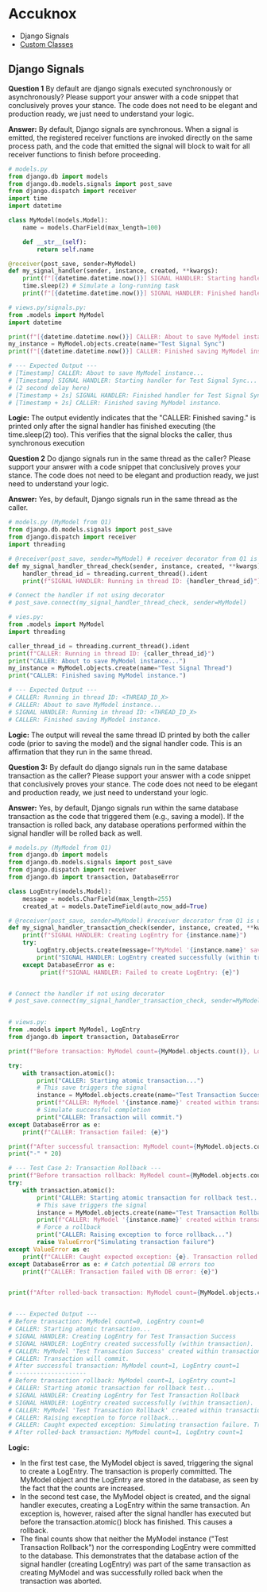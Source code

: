 # Accuknox

- Django Signals
- [Custom Classes](https://github.com//Accuknox/blob/main/Custom%20Classes)

## Django Signals

**Question 1**
By default are django signals executed synchronously or asynchronously? Please support your answer with a code snippet that conclusively proves your stance. The code does not need to be elegant and production ready, we just need to understand your logic.

**Answer:**
By default, Django signals are synchronous. When a signal is emitted, the registered receiver functions are invoked directly on the same process path, and the code that emitted the signal will block to wait for all receiver functions to finish before proceeding.

```python
# models.py
from django.db import models
from django.db.models.signals import post_save
from django.dispatch import receiver
import time
import datetime

class MyModel(models.Model):
    name = models.CharField(max_length=100)

    def __str__(self):
        return self.name

@receiver(post_save, sender=MyModel)
def my_signal_handler(sender, instance, created, **kwargs):
    print(f"[{datetime.datetime.now()}] SIGNAL HANDLER: Starting handler for {instance.name}...")
    time.sleep(2) # Simulate a long-running task
    print(f"[{datetime.datetime.now()}] SIGNAL HANDLER: Finished handler for {instance.name}.")

# views.py/signals.py:
from .models import MyModel
import datetime

print(f"[{datetime.datetime.now()}] CALLER: About to save MyModel instance...")
my_instance = MyModel.objects.create(name="Test Signal Sync")
print(f"[{datetime.datetime.now()}] CALLER: Finished saving MyModel instance.")

# --- Expected Output ---
# [Timestamp] CALLER: About to save MyModel instance...
# [Timestamp] SIGNAL HANDLER: Starting handler for Test Signal Sync...
# (2 second delay here)
# [Timestamp + 2s] SIGNAL HANDLER: Finished handler for Test Signal Sync.
# [Timestamp + 2s] CALLER: Finished saving MyModel instance.

```

**Logic:** The output evidently indicates that the "CALLER: Finished saving." is printed only after the signal handler has finished executing (the time.sleep(2) too). This verifies that the signal blocks the caller, thus synchronous execution

**Question 2**
Do django signals run in the same thread as the caller? Please support your answer with a code snippet that conclusively proves your stance. The code does not need to be elegant and production ready, we just need to understand your logic.

**Answer:**
Yes, by default, Django signals run in the same thread as the caller.

```python
# models.py (MyModel from Q1)
from django.db.models.signals import post_save
from django.dispatch import receiver
import threading

# @receiver(post_save, sender=MyModel) # receiver decorator from Q1 is used
def my_signal_handler_thread_check(sender, instance, created, **kwargs):
    handler_thread_id = threading.current_thread().ident
    print(f"SIGNAL HANDLER: Running in thread ID: {handler_thread_id}")

# Connect the handler if not using decorator
# post_save.connect(my_signal_handler_thread_check, sender=MyModel)

# vies.py:
from .models import MyModel
import threading

caller_thread_id = threading.current_thread().ident
print(f"CALLER: Running in thread ID: {caller_thread_id}")
print("CALLER: About to save MyModel instance...")
my_instance = MyModel.objects.create(name="Test Signal Thread")
print("CALLER: Finished saving MyModel instance.")

# --- Expected Output ---
# CALLER: Running in thread ID: <THREAD_ID_X>
# CALLER: About to save MyModel instance...
# SIGNAL HANDLER: Running in thread ID: <THREAD_ID_X>
# CALLER: Finished saving MyModel instance.
```

**Logic:** The output will reveal the same thread ID printed by both the caller code (prior to saving the model) and the signal handler code. This is an affirmation that they run in the same thread.

**Question 3:**
By default do django signals run in the same database transaction as the caller? Please support your answer with a code snippet that conclusively proves your stance. The code does not need to be elegant and production ready, we just need to understand your logic.

**Answer:**
Yes, by default, Django signals run within the same database transaction as the code that triggered them (e.g., saving a model). If the transaction is rolled back, any database operations performed within the signal handler will be rolled back as well.

```python
# models.py (MyModel from Q1)
from django.db import models
from django.db.models.signals import post_save
from django.dispatch import receiver
from django.db import transaction, DatabaseError

class LogEntry(models.Model):
    message = models.CharField(max_length=255)
    created_at = models.DateTimeField(auto_now_add=True)

# @receiver(post_save, sender=MyModel) #receiver decorator from Q1 is used
def my_signal_handler_transaction_check(sender, instance, created, **kwargs):
    print(f"SIGNAL HANDLER: Creating LogEntry for {instance.name}")
    try:
        LogEntry.objects.create(message=f"MyModel '{instance.name}' saved.")
        print("SIGNAL HANDLER: LogEntry created successfully (within transaction).")
    except DatabaseError as e:
         print(f"SIGNAL HANDLER: Failed to create LogEntry: {e}")


# Connect the handler if not using decorator
# post_save.connect(my_signal_handler_transaction_check, sender=MyModel)


# views.py:
from .models import MyModel, LogEntry
from django.db import transaction, DatabaseError

print(f"Before transaction: MyModel count={MyModel.objects.count()}, LogEntry count={LogEntry.objects.count()}")

try:
    with transaction.atomic():
        print("CALLER: Starting atomic transaction...")
        # This save triggers the signal
        instance = MyModel.objects.create(name="Test Transaction Success")
        print(f"CALLER: MyModel '{instance.name}' created within transaction.")
        # Simulate successful completion
        print("CALLER: Transaction will commit.")
except DatabaseError as e:
    print(f"CALLER: Transaction failed: {e}")

print(f"After successful transaction: MyModel count={MyModel.objects.count()}, LogEntry count={LogEntry.objects.count()}")
print("-" * 20)

# --- Test Case 2: Transaction Rollback ---
print(f"Before transaction rollback: MyModel count={MyModel.objects.count()}, LogEntry count={LogEntry.objects.count()}")
try:
    with transaction.atomic():
        print("CALLER: Starting atomic transaction for rollback test...")
        # This save triggers the signal
        instance = MyModel.objects.create(name="Test Transaction Rollback")
        print(f"CALLER: MyModel '{instance.name}' created within transaction.")
        # Force a rollback
        print("CALLER: Raising exception to force rollback...")
        raise ValueError("Simulating transaction failure")
except ValueError as e:
    print(f"CALLER: Caught expected exception: {e}. Transaction rolled back.")
except DatabaseError as e: # Catch potential DB errors too
    print(f"CALLER: Transaction failed with DB error: {e}")


print(f"After rolled-back transaction: MyModel count={MyModel.objects.count()}, LogEntry count={LogEntry.objects.count()}")


# --- Expected Output ---
# Before transaction: MyModel count=0, LogEntry count=0
# CALLER: Starting atomic transaction...
# SIGNAL HANDLER: Creating LogEntry for Test Transaction Success
# SIGNAL HANDLER: LogEntry created successfully (within transaction).
# CALLER: MyModel 'Test Transaction Success' created within transaction.
# CALLER: Transaction will commit.
# After successful transaction: MyModel count=1, LogEntry count=1
# --------------------
# Before transaction rollback: MyModel count=1, LogEntry count=1
# CALLER: Starting atomic transaction for rollback test...
# SIGNAL HANDLER: Creating LogEntry for Test Transaction Rollback
# SIGNAL HANDLER: LogEntry created successfully (within transaction).
# CALLER: MyModel 'Test Transaction Rollback' created within transaction.
# CALLER: Raising exception to force rollback...
# CALLER: Caught expected exception: Simulating transaction failure. Transaction rolled back.
# After rolled-back transaction: MyModel count=1, LogEntry count=1
```

**Logic:**

- In the first test case, the MyModel object is saved, triggering the signal to create a LogEntry. The transaction is properly committed. The MyModel object and the LogEntry are stored in the database, as seen by the fact that the counts are increased.
- In the second test case, the MyModel object is created, and the signal handler executes, creating a LogEntry within the same transaction. An exception is, however, raised after the signal handler has executed but before the transaction.atomic() block has finished. This causes a rollback.
- The final counts show that neither the MyModel instance ("Test Transaction Rollback") nor the corresponding LogEntry were committed to the database. This demonstrates that the database action of the signal handler (creating LogEntry) was part of the same transaction as creating MyModel and was successfully rolled back when the transaction was aborted.
